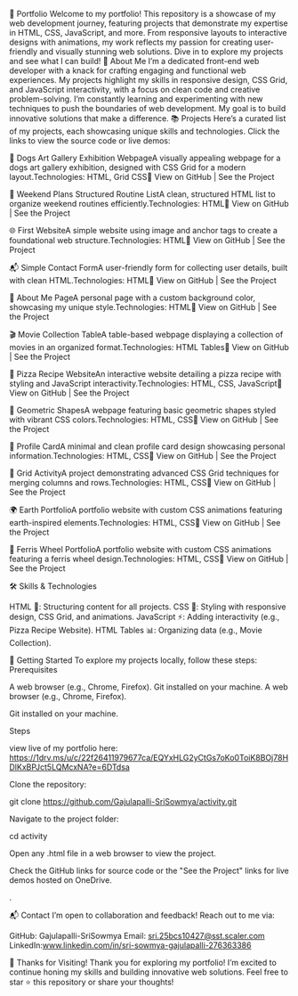 🚀 Portfolio
Welcome to my portfolio! This repository is a showcase of my web development journey, featuring projects that demonstrate my expertise in HTML, CSS, JavaScript, and more. From responsive layouts to interactive designs with animations, my work reflects my passion for creating user-friendly and visually stunning web solutions. Dive in to explore my projects and see what I can build!
🌟 About Me
I’m a dedicated front-end web developer with a knack for crafting engaging and functional web experiences. My projects highlight my skills in responsive design, CSS Grid, and JavaScript interactivity, with a focus on clean code and creative problem-solving. I’m constantly learning and experimenting with new techniques to push the boundaries of web development. My goal is to build innovative solutions that make a difference.
📚 Projects
Here’s a curated list of my projects, each showcasing unique skills and technologies. Click the links to view the source code or live demos:

🐶 Dogs Art Gallery Exhibition WebpageA visually appealing webpage for a dogs art gallery exhibition, designed with CSS Grid for a modern layout.Technologies: HTML, Grid CSS🔗 View on GitHub | See the Project

📅 Weekend Plans Structured Routine ListA clean, structured HTML list to organize weekend routines efficiently.Technologies: HTML🔗 View on GitHub | See the Project

🌐 First WebsiteA simple website using image and anchor tags to create a foundational web structure.Technologies: HTML🔗 View on GitHub | See the Project

📬 Simple Contact FormA user-friendly form for collecting user details, built with clean HTML.Technologies: HTML🔗 View on GitHub | See the Project

👤 About Me PageA personal page with a custom background color, showcasing my unique style.Technologies: HTML🔗 View on GitHub | See the Project

🎬 Movie Collection TableA table-based webpage displaying a collection of movies in an organized format.Technologies: HTML Tables🔗 View on GitHub | See the Project

🍕 Pizza Recipe WebsiteAn interactive website detailing a pizza recipe with styling and JavaScript interactivity.Technologies: HTML, CSS, JavaScript🔗 View on GitHub | See the Project

🔲 Geometric ShapesA webpage featuring basic geometric shapes styled with vibrant CSS colors.Technologies: HTML, CSS🔗 View on GitHub | See the Project

🪪 Profile CardA minimal and clean profile card design showcasing personal information.Technologies: HTML, CSS🔗 View on GitHub | See the Project

📏 Grid ActivityA project demonstrating advanced CSS Grid techniques for merging columns and rows.Technologies: HTML, CSS🔗 View on GitHub | See the Project

🌍 Earth PortfolioA portfolio website with custom CSS animations featuring earth-inspired elements.Technologies: HTML, CSS🔗 View on GitHub | See the Project

🎡 Ferris Wheel PortfolioA portfolio website with custom CSS animations featuring a ferris wheel design.Technologies: HTML, CSS🔗 View on GitHub | See the Project


🛠️ Skills & Technologies

HTML 📝: Structuring content for all projects.
CSS 🎨: Styling with responsive design, CSS Grid, and animations.
JavaScript ⚡️: Adding interactivity (e.g., Pizza Recipe Website).
HTML Tables 📊: Organizing data (e.g., Movie Collection).

🚀 Getting Started
To explore my projects locally, follow these steps:
Prerequisites

A web browser (e.g., Chrome, Firefox).
Git installed on your machine.
A web browser (e.g., Chrome, Firefox).



Git installed on your machine.

Steps

view live of my portfolio here:
https://1drv.ms/u/c/22f26411979677ca/EQYxHLG2yCtGs7oKo0ToiK8BOj78HDlKxBPJct5LQMcxNA?e=6DTdsa 



Clone the repository:

git clone https://github.com/Gajulapalli-SriSowmya/activity.git



Navigate to the project folder:

cd activity



Open any .html file in a web browser to view the project.



Check the GitHub links for source code or the "See the Project" links for live demos hosted on OneDrive.


.

📬 Contact
I’m open to collaboration and feedback! Reach out to me via:

GitHub: Gajulapalli-SriSowmya
Email: sri.25bcs10427@sst.scaler.com
LinkedIn:www.linkedin.com/in/sri-sowmya-gajulapalli-276363386



🙌 Thanks for Visiting!
Thank you for exploring my portfolio! I’m excited to continue honing my skills and building innovative web solutions. Feel free to star ⭐ this repository or share your thoughts!

